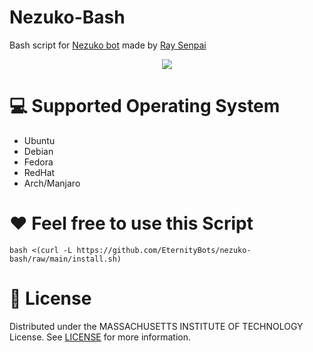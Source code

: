 # Nezuko-Bash

Bash script for [Nezuko bot](https://github.com/EternityBots/Nezuko) made by [Ray Senpai](https://github.com/RaySenpai69)

<p align="center">
<img src="https://images3.alphacoders.com/107/1078895.png"/>
</p>

# 💻 Supported Operating System

- Ubuntu
- Debian
- Fedora
- RedHat
- Arch/Manjaro

# ❤️ Feel free to use this Script

```
bash <(curl -L https://github.com/EternityBots/nezuko-bash/raw/main/install.sh)
```

# 📄 License

Distributed under the MASSACHUSETTS INSTITUTE OF TECHNOLOGY License. See [LICENSE](/LICENSE) for more information.
